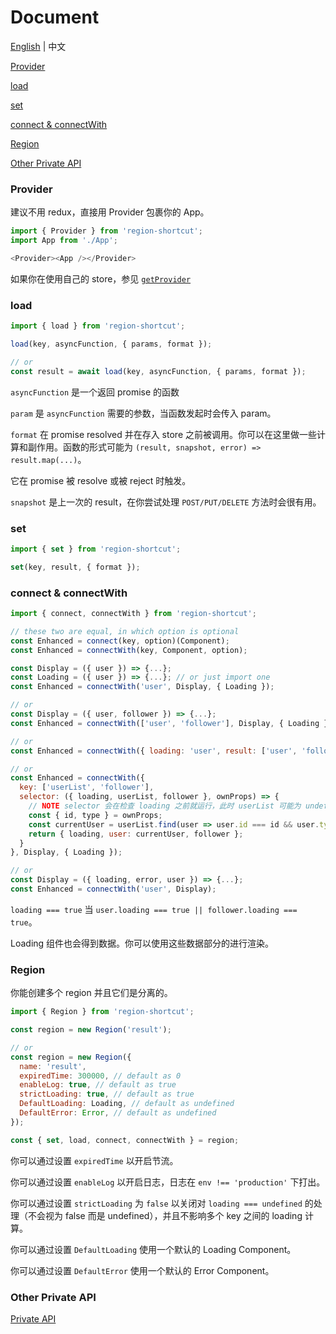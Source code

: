 # Document

[English](https://github.com/regionjs/region-core/blob/master/docs/Document.md) | 中文

[Provider](#Provider)

[load](#load)

[set](#set)

[connect & connectWith](#connect--connectWith)

[Region](#Region)

[Other Private API](https://github.com/regionjs/region-core/blob/master/docs/PrivateAPI-zh_CN.md)

### Provider

建议不用 redux，直接用 Provider 包裹你的 App。

```javascript
import { Provider } from 'region-shortcut';
import App from './App';

<Provider><App /></Provider>
```

如果你在使用自己的 store，参见 [`getProvider`](https://github.com/regionjs/region-core/blob/master/docs/PrivateAPI-zh_CN.md#getProvider)

### load

```javascript
import { load } from 'region-shortcut';

load(key, asyncFunction, { params, format });

// or
const result = await load(key, asyncFunction, { params, format });
```

`asyncFunction` 是一个返回 promise 的函数

`param` 是 `asyncFunction` 需要的参数，当函数发起时会传入 param。

`format` 在 promise resolved 并在存入 store 之前被调用。你可以在这里做一些计算和副作用。函数的形式可能为 `(result, snapshot, error) => result.map(...)`。

它在 promise 被 resolve 或被 reject 时触发。

`snapshot` 是上一次的 result，在你尝试处理 `POST/PUT/DELETE` 方法时会很有用。

### set

```javascript
import { set } from 'region-shortcut';

set(key, result, { format });
```

### connect & connectWith

```javascript
import { connect, connectWith } from 'region-shortcut';

// these two are equal, in which option is optional
const Enhanced = connect(key, option)(Component);
const Enhanced = connectWith(key, Component, option);

const Display = ({ user }) => {...};
const Loading = ({ user }) => {...}; // or just import one
const Enhanced = connectWith('user', Display, { Loading });

// or
const Display = ({ user, follower }) => {...};
const Enhanced = connectWith(['user', 'follower'], Display, { Loading });

// or
const Enhanced = connectWith({ loading: 'user', result: ['user', 'follower'] }, Display, { Loading });

// or
const Enhanced = connectWith({
  key: ['userList', 'follower'],
  selector: ({ loading, userList, follower }, ownProps) => {
    // NOTE selector 会在检查 loading 之前就运行，此时 userList 可能为 undefined
    const { id, type } = ownProps;
    const currentUser = userList.find(user => user.id === id && user.type === type);
    return { loading, user: currentUser, follower };
  }
}, Display, { Loading });

// or
const Display = ({ loading, error, user }) => {...};
const Enhanced = connectWith('user', Display);
```

`loading === true` 当 `user.loading === true || follower.loading === true`。

Loading 组件也会得到数据。你可以使用这些数据部分的进行渲染。

### Region

你能创建多个 region 并且它们是分离的。

```javascript
import { Region } from 'region-shortcut';

const region = new Region('result');

// or
const region = new Region({
  name: 'result',
  expiredTime: 300000, // default as 0
  enableLog: true, // default as true
  strictLoading: true, // default as true
  DefaultLoading: Loading, // default as undefined
  DefaultError: Error, // default as undefined
});

const { set, load, connect, connectWith } = region;
```

你可以通过设置 `expiredTime` 以开启节流。

你可以通过设置 `enableLog` 以开启日志，日志在 `env !== 'production'` 下打出。

你可以通过设置 `strictLoading` 为 `false` 以关闭对 `loading === undefined` 的处理（不会视为 false 而是 undefined），并且不影响多个 key 之间的 loading 计算。

你可以通过设置 `DefaultLoading` 使用一个默认的 Loading Component。

你可以通过设置 `DefaultError` 使用一个默认的 Error Component。

### Other Private API

[Private API](https://github.com/regionjs/region-core/blob/master/docs/PrivateAPI-zh_CN.md)
